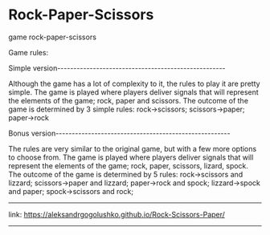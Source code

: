  # Rock-Paper-Scissors 
 game rock-paper-scissors 

 Game rules:

Simple version----------------------------------------------------

  Although the game has a lot of complexity to it, the rules to
play it are pretty simple. The game is played where players
deliver signals that will represent the elements of the game;
rock, paper and scissors. The outcome of the game is determined
by 3 simple rules: rock->scissors; scissors->paper; paper->rock

Bonus version------------------------------------------------------

  The rules are very similar to the original game, but with a few
more options to choose from. The game is played where players
deliver signals that will represent the elements of the game;
rock, paper, scissors, lizard, spock. The outcome of the game is
determined by 5 rules: rock->scissors and lizzard; scissors->paper and lizzard;
 paper->rock and spock; lizzard->spock and paper; spock->scissors and rock;

 ___________________________________________________________________
 
 link: https://aleksandrgogolushko.github.io/Rock-Scissors-Paper/

____________________________________________________________________
 
